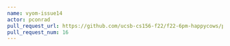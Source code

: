 ```yaml
---
name: vyom-issue14
actor: pconrad
pull_request_url: https://github.com/ucsb-cs156-f22/f22-6pm-happycows/pull/16
pull_request_num: 16
---
```

